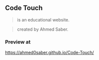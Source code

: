 ## Code Touch
> is an educational website.


> created by Ahmed Saber.


### Preview at
https://ahmed0saber.github.io/Code-Touch/
